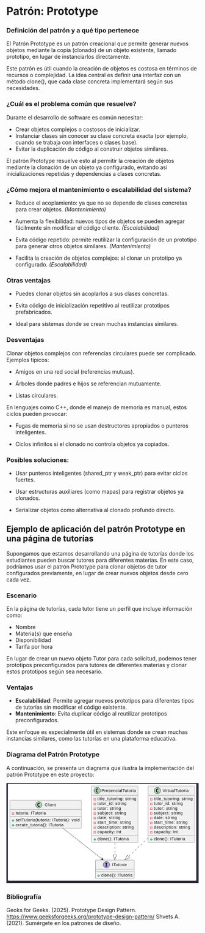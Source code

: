 # Patrón: Prototype
### Definición del patrón y a qué tipo pertenece

El Patrón Prototype es un patrón creacional que permite generar nuevos objetos mediante la copia (clonado) de un objeto existente, llamado prototipo, en lugar de instanciarlos directamente.

Este patrón es útil cuando la creación de objetos es costosa en términos de recursos o complejidad. La idea central es definir una interfaz con un método clone(), que cada clase concreta implementará según sus necesidades.

   

### ¿Cuál es el problema común que resuelve?

Durante el desarrollo de software es común necesitar:

- Crear objetos complejos o costosos de inicializar.
- Instanciar clases sin conocer su clase concreta exacta (por ejemplo, cuando se trabaja con interfaces o clases base).
- Evitar la duplicación de código al construir objetos similares.

El patrón Prototype resuelve esto al permitir la creación de objetos mediante la clonación de un objeto ya configurado, evitando así inicializaciones repetidas y dependencias a clases concretas.

### ¿Cómo mejora el mantenimiento o escalabilidad del sistema?

- Reduce el acoplamiento: ya que no se depende de clases concretas para crear objetos. *(Mantenimiento)*

- Aumenta la flexibilidad: nuevos tipos de objetos se pueden agregar fácilmente sin modificar el código cliente. *(Escalabilidad)*

- Evita código repetido: permite reutilizar la configuración de un prototipo para generar otros objetos similares. *(Mantenimiento)*

- Facilita la creación de objetos complejos: al clonar un prototipo ya configurado. *(Escalabilidad)*

### Otras ventajas

- Puedes clonar objetos sin acoplarlos a sus clases concretas.

- Evita código de inicialización repetitivo al reutilizar prototipos prefabricados.

- Ideal para sistemas donde se crean muchas instancias similares.

### Desventajas

Clonar objetos complejos con referencias circulares puede ser complicado.
Ejemplos típicos:

- Amigos en una red social (referencias mutuas).

- Árboles donde padres e hijos se referencian mutuamente.

- Listas circulares.

En lenguajes como C++, donde el manejo de memoria es manual, estos ciclos pueden provocar:

- Fugas de memoria si no se usan destructores apropiados o punteros inteligentes.

- Ciclos infinitos si el clonado no controla objetos ya copiados.

### Posibles soluciones:

- Usar punteros inteligentes (shared_ptr y weak_ptr) para evitar ciclos fuertes.

- Usar estructuras auxiliares (como mapas) para registrar objetos ya clonados.

- Serializar objetos como alternativa al clonado profundo directo.

## Ejemplo de aplicación del patrón Prototype en una página de tutorías

Supongamos que estamos desarrollando una página de tutorías donde los estudiantes pueden buscar tutores para diferentes materias. En este caso, podríamos usar el patrón Prototype para clonar objetos de tutor configurados previamente, en lugar de crear nuevos objetos desde cero cada vez.

### Escenario

En la página de tutorías, cada tutor tiene un perfil que incluye información como:
- Nombre
- Materia(s) que enseña
- Disponibilidad
- Tarifa por hora

En lugar de crear un nuevo objeto Tutor para cada solicitud, podemos tener prototipos preconfigurados para tutores de diferentes materias y clonar estos prototipos según sea necesario.

### Ventajas
- **Escalabilidad**: Permite agregar nuevos prototipos para diferentes tipos de tutorías sin modificar el código existente.
- **Mantenimiento**: Evita duplicar código al reutilizar prototipos preconfigurados.

Este enfoque es especialmente útil en sistemas donde se crean muchas instancias similares, como las tutorías en una plataforma educativa.

### Diagrama del Patrón Prototype

A continuación, se presenta un diagrama que ilustra la implementación del patrón Prototype en este proyecto:

![Diagrama del Patrón Prototype](Prototype_Diagrama_Ejemplo.png)

 ### Bibliografía 
 Geoks for Geeks. (2025). Prototype Design Pattern. https://www.geeksforgeeks.org/prototype-design-pattern/ 
 Shvets A. (2021). Sumérgete en los patrones de diseño.

